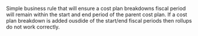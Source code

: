 Simple business rule that will ensure a cost plan breakdowns fiscal period will remain within the start and end period of the parent cost plan. If a cost plan breakdown is added ousdide of the start/end fiscal periods then rollups do not work correctly.
